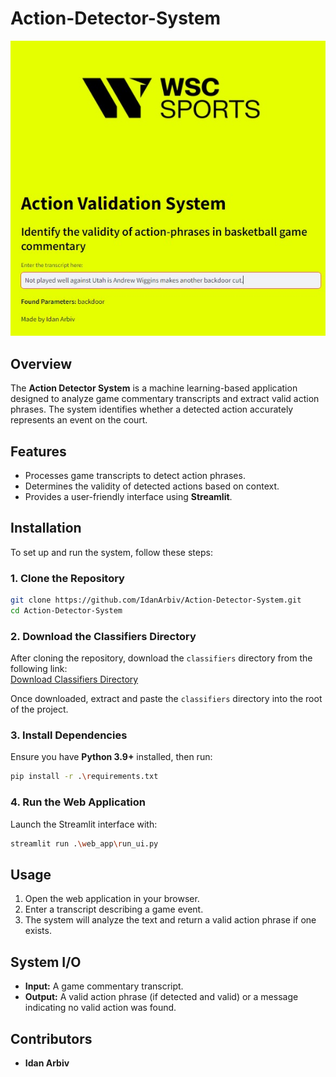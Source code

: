 # Action-Detector-System

![Action-Detector-System](web_app.jpg)


## Overview
The **Action Detector System** is a machine learning-based application designed to analyze game commentary transcripts and extract valid action phrases. The system identifies whether a detected action accurately represents an event on the court.

## Features
- Processes game transcripts to detect action phrases.
- Determines the validity of detected actions based on context.
- Provides a user-friendly interface using **Streamlit**.

## Installation
To set up and run the system, follow these steps:

### 1. Clone the Repository
```sh
git clone https://github.com/IdanArbiv/Action-Detector-System.git
cd Action-Detector-System
```
### 2. Download the Classifiers Directory
After cloning the repository, download the `classifiers` directory from the following link:  
[Download Classifiers Directory](https://drive.google.com/drive/folders/1hXqL2rggNzm3vS047ZNr9z2NOAkIbYOo?hl=he)

Once downloaded, extract and paste the `classifiers` directory into the root of the project.

### 3. Install Dependencies
Ensure you have **Python 3.9+** installed, then run:
```sh
pip install -r .\requirements.txt
```

### 4. Run the Web Application
Launch the Streamlit interface with:
```sh
streamlit run .\web_app\run_ui.py
```

## Usage
1. Open the web application in your browser.
2. Enter a transcript describing a game event.
3. The system will analyze the text and return a valid action phrase if one exists.

## System I/O
- **Input:** A game commentary transcript.
- **Output:** A valid action phrase (if detected and valid) or a message indicating no valid action was found.

## Contributors
- **Idan Arbiv**


